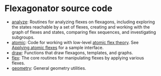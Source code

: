 # Flexagonator source code

* [analyze](analyze): Routines for analyzing flexes on flexagons,
  including exploring the states reachable by a set of flexes,
  creating and working with the graph of flexes and states,
  comparing flex sequences, and investigating subgroups.
* [atomic](atomic): Code for working with low-level [atomic flex theory](../docs/atomic-theory.md).
  See [Applying atomic flexes](../custom/atomic.html) for a sample interface.
* [draw](draw): Functions that draw flexagons, templates, and graphs.
* [flex](flex): The core routines for manipulating flexes by applying various flexes.
* [geometry](geometry): General geometry utilities.
